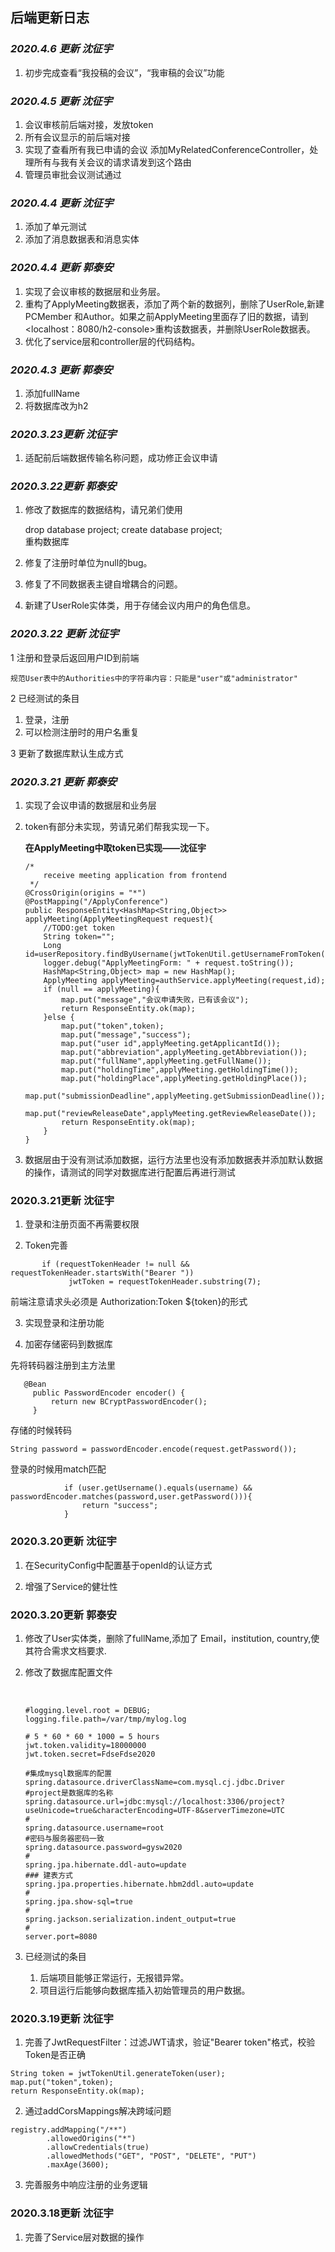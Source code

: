 ## 后端更新日志

### _2020.4.6 更新 沈征宇_
1. 初步完成查看“我投稿的会议”，“我审稿的会议”功能

### _2020.4.5 更新 沈征宇_

1. 会议审核前后端对接，发放token
2. 所有会议显示的前后端对接
3. 实现了查看所有我已申请的会议
   添加MyRelatedConferenceController，处理所有与我有关会议的请求请发到这个路由
4. 管理员审批会议测试通过

### _2020.4.4 更新 沈征宇_

1. 添加了单元测试
2. 添加了消息数据表和消息实体

### _2020.4.4 更新 郭泰安_

1. 实现了会议审核的数据层和业务层。
2. 重构了ApplyMeeting数据表，添加了两个新的数据列，删除了UserRole,新建PCMember 和Author。如果之前ApplyMeeting里面存了旧的数据，请到<localhost：8080/h2-console>重构该数据表，并删除UserRole数据表。
3. 优化了service层和controller层的代码结构。

### _2020.4.3 更新 郭泰安_

1. 添加fullName
2. 将数据库改为h2





### _2020.3.23更新 沈征宇_
1. 适配前后端数据传输名称问题，成功修正会议申请

### _2020.3.22更新 郭泰安_
1. 修改了数据库的数据结构，请兄弟们使用  

    drop database project;
    create database project;  
    重构数据库  
2. 修复了注册时单位为null的bug。
3. 修复了不同数据表主键自增耦合的问题。
4. 新建了UserRole实体类，用于存储会议内用户的角色信息。
   
### _2020.3.22 更新 沈征宇_
1 注册和登录后返回用户ID到前端

    规范User表中的Authorities中的字符串内容：只能是"user"或"administrator"


2 已经测试的条目
   1. 登录，注册
   2. 可以检测注册时的用户名重复

3 更新了数据库默认生成方式

### _2020.3.21 更新 郭泰安_

1. 实现了会议申请的数据层和业务层

2. token有部分未实现，劳请兄弟们帮我实现一下。

    **在ApplyMeeting中取token已实现——沈征宇**
   ​    

   ```
   /*
       receive meeting application from frontend
    */
   @CrossOrigin(origins = "*")
   @PostMapping("/ApplyConference")
   public ResponseEntity<HashMap<String,Object>> applyMeeting(ApplyMeetingRequest request){
       //TODO:get token
       String token="";
       Long id=userRepository.findByUsername(jwtTokenUtil.getUsernameFromToken(token)).getId();
       logger.debug("ApplyMeetingForm: " + request.toString());
       HashMap<String,Object> map = new HashMap();
       ApplyMeeting applyMeeting=authService.applyMeeting(request,id);
       if (null == applyMeeting){
           map.put("message","会议申请失败，已有该会议");
           return ResponseEntity.ok(map);
       }else {
           map.put("token",token);
           map.put("message","success");
           map.put("user id",applyMeeting.getApplicantId());
           map.put("abbreviation",applyMeeting.getAbbreviation());
           map.put("fullName",applyMeeting.getFullName());
           map.put("holdingTime",applyMeeting.getHoldingTime());
           map.put("holdingPlace",applyMeeting.getHoldingPlace());
           map.put("submissionDeadline",applyMeeting.getSubmissionDeadline());
           map.put("reviewReleaseDate",applyMeeting.getReviewReleaseDate());
           return ResponseEntity.ok(map);
       }
   }
   ```

3.  数据层由于没有测试添加数据，运行方法里也没有添加数据表并添加默认数据的操作，请测试的同学对数据库进行配置后再进行测试

### 2020.3.21更新 沈征宇
1. 登录和注册页面不再需要权限

2. Token完善
```
       if (requestTokenHeader != null && requestTokenHeader.startsWith("Bearer "))
             jwtToken = requestTokenHeader.substring(7);
```

前端注意请求头必须是 Authorization:Token ${token}的形式

3. 实现登录和注册功能

4. 加密存储密码到数据库

先将转码器注册到主方法里
```
   @Bean
     public PasswordEncoder encoder() {
         return new BCryptPasswordEncoder();
     }
```
存储的时候转码
```
String password = passwordEncoder.encode(request.getPassword());
```
登录的时候用match匹配
```
            if (user.getUsername().equals(username) && passwordEncoder.matches(password,user.getPassword())){
                return "success";
            }
```
### 2020.3.20更新 沈征宇
1. 在SecurityConfig中配置基于openId的认证方式

2. 增强了Service的健壮性

### 2020.3.20更新 郭泰安

1. 修改了User实体类，删除了fullName,添加了 Email，institution, country,使其符合需求文档要求.  

2. 修改了数据库配置文件

   ​    

   ```
   #logging.level.root = DEBUG;
   logging.file.path=/var/tmp/mylog.log
   
   # 5 * 60 * 60 * 1000 = 5 hours
   jwt.token.validity=18000000
   jwt.token.secret=FdseFdse2020
   
   #集成mysql数据库的配置
   spring.datasource.driverClassName=com.mysql.cj.jdbc.Driver
   #project是数据库的名称
   spring.datasource.url=jdbc:mysql://localhost:3306/project?useUnicode=true&characterEncoding=UTF-8&serverTimezone=UTC
   #
   spring.datasource.username=root
   #密码与服务器密码一致
   spring.datasource.password=gysw2020
   #
   spring.jpa.hibernate.ddl-auto=update
   ### 建表方式
   spring.jpa.properties.hibernate.hbm2ddl.auto=update
   #
   spring.jpa.show-sql=true
   #
   spring.jackson.serialization.indent_output=true
   #
   server.port=8080
   ```

  

3. 已经测试的条目
   1. 后端项目能够正常运行，无报错异常。
   2. 项目运行后能够向数据库插入初始管理员的用户数据。
   
### 2020.3.19更新 沈征宇
1. 完善了JwtRequestFilter：过滤JWT请求，验证"Bearer token"格式，校验Token是否正确 

```
String token = jwtTokenUtil.generateToken(user);
map.put("token",token);
return ResponseEntity.ok(map);
```

2. 通过addCorsMappings解决跨域问题
```
registry.addMapping("/**")
        .allowedOrigins("*")
        .allowCredentials(true)
        .allowedMethods("GET", "POST", "DELETE", "PUT")
        .maxAge(3600);
```
3. 完善服务中响应注册的业务逻辑

### 2020.3.18更新 沈征宇
1. 完善了Service层对数据的操作
